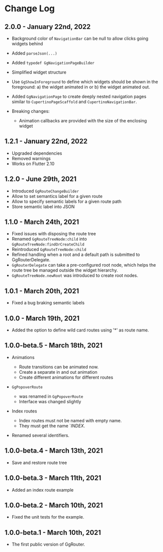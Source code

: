 # Change Log

## 2.0.0 - January 22nd, 2022

* Background color of `NavigationBar` can be null to allow clicks going widgets behind
* Added `parseJson(...)`
* Added `typedef GgNavigationPageBuilder`
* Simplified widget structure
* Use  `GgShowInForeground` to define which widgets should be shown in the
  foreground: a) the widget animated in or b) the widget animated out.
* Added `GgNavigationPage` to create deeply nested navigation pages similar
  to `CupertinoPageScaffold` and `CupertinoNavigationBar`.

* Breaking changes:
  * Animation callbacks are provided with the size of the enclosing widget

## 1.2.1 - January 22nd, 2022

* Upgraded dependencies
* Removed warnings
* Works on Flutter 2.10

## 1.2.0 - June 29th, 2021

* Introduced `GgRouteChangeBuilder`
* Allow to set semantics label for a given route
* Allow to specify semantic labels for a given route path
* Store semantic label into JSON

## 1.1.0 - March 24th, 2021

* Fixed issues with disposing the route tree
* Renamed `GgRouteTreeNode:child` into `GgRouteTreeNode:findOrCreateChild`
* Reintroduced `GgRouteTreeNode:child`
* Refined handling when a root and a default path is submitted to
  GgRouterDelegate.
* `GgRouterDelegate` can take a pre-configured root node, which helps the route
  tree be managed outside the widget hierarchy.
* `GgRouteTreeNode.newRoot` was introduced to create root nodes.

## 1.0.1 - March 20th, 2021

* Fixed a bug braking semantic labels

## 1.0.0 - March 19th, 2021

* Added the option to define wild card routes using '*' as route name.

## 1.0.0-beta.5 - March 18th, 2021

* Animations
  * Route transitions can be animated now.
  * Create a separate in and out animation
  * Create different animations for different routes

* `GgPopoverRoute`
  * was renamed in `GgPopoverRoute`
  * Interface was changed slightly

* Index routes
  * Index routes must not be named with empty name.
  * They must get the name `_INDEX_.

* Renamed several identifiers.

## 1.0.0-beta.4 - March 13th, 2021

* Save and restore route tree

## 1.0.0-beta.3 - March 11th, 2021

* Added an index route example

## 1.0.0-beta.2 - March 10th, 2021

* Fixed the unit tests for the example.

## 1.0.0-beta.1 - March 10th, 2021

* The first public version of GgRouter.
